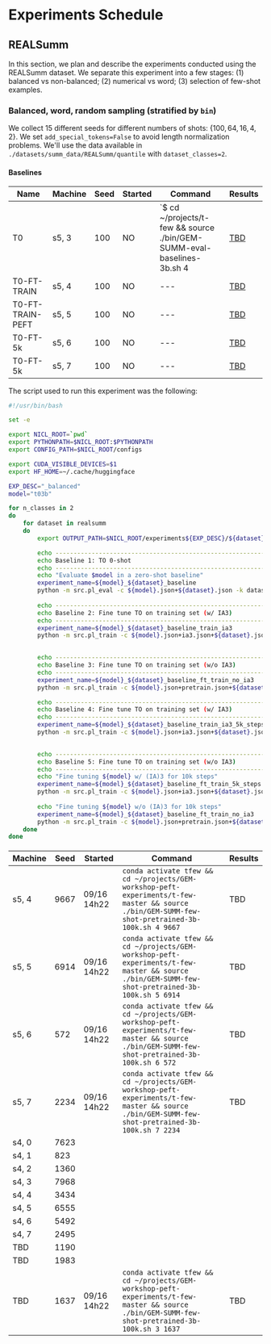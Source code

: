 # Experiments Schedule 

## REALSumm 

In this section, we plan and describe the experiments conducted using the REALSumm dataset. 
We separate this experiment into a few stages: 
(1) balanced vs non-balanced; 
(2) numerical vs word;
(3) selection of few-shot examples.

### Balanced, word, random sampling (stratified by `bin`)

We collect 15 different seeds for different numbers of shots: $\{100, 64, 16, 4 , 2\}$. 
We set `add_special_tokens=False` to avoid length normalization problems. 
We'll use the data available in `./datasets/summ_data/REALSumm/quantile` with `dataset_classes=2`. 

#### Baselines 


| Name               | Machine  | Seed | Started | Command | Results |
| ------------------ | -------- | ---- | ------- | ------- | ------- |
| T0                 | s5, 3    | 100  | NO | `$ cd ~/projects/t-few && source ./bin/GEM-SUMM-eval-baselines-3b.sh 4 | [TBD]() |
| T0-FT-TRAIN        | s5, 4    | 100  | NO | --- | [TBD]() |
| T0-FT-TRAIN-PEFT   | s5, 5    | 100  | NO | --- | [TBD]() |
| T0-FT-5k          | s5, 6    | 100  | NO | --- | [TBD]() |
| T0-FT-5k          | s5, 7    | 100  | NO | --- | [TBD]() |

The script used to run this experiment was the following:

```bash
#!/usr/bin/bash

set -e

export NICL_ROOT=`pwd`
export PYTHONPATH=$NICL_ROOT:$PYTHONPATH
export CONFIG_PATH=$NICL_ROOT/configs

export CUDA_VISIBLE_DEVICES=$1
export HF_HOME=~/.cache/huggingface

EXP_DESC="_balanced"
model="t03b"

for n_classes in 2
do
    for dataset in realsumm
    do
        export OUTPUT_PATH=$NICL_ROOT/experiments${EXP_DESC}/${dataset}/${n_classes}class

        echo ------------------------------------------------------------------------------
        echo Baseline 1: TO 0-shot 
        echo ------------------------------------------------------------------------------
        echo "Evaluate $model in a zero-shot baseline"
        experiment_name=${model}_${dataset}_baseline
        python -m src.pl_eval -c ${model}.json+${dataset}.json -k dataset_classes=${n_classes} exp_name=${experiment_name} save_model=False
        
        echo ------------------------------------------------------------------------------
        echo Baseline 2: Fine tune TO on training set (w/ IA3)
        echo ------------------------------------------------------------------------------
        experiment_name=${model}_${dataset}_baseline_train_ia3
        python -m src.pl_train -c ${model}.json+ia3.json+${dataset}.json -k load_weight="pretrained_checkpoints/${model}_ia3_finish.pt" save_model=True dataset_classes=${n_classes} exp_name=${experiment_name}
        

        echo ------------------------------------------------------------------------------
        echo Baseline 3: Fine tune TO on training set (w/o IA3)
        echo ------------------------------------------------------------------------------
        experiment_name=${model}_${dataset}_baseline_ft_train_no_ia3
        python -m src.pl_train -c ${model}.json+pretrain.json+${dataset}.json -k save_model=True dataset_classes=${n_classes} exp_name=${experiment_name} num_steps=1000

        echo ------------------------------------------------------------------------------
        echo Baseline 4: Fine tune TO on training set (w/ IA3)
        echo ------------------------------------------------------------------------------
        experiment_name=${model}_${dataset}_baseline_train_ia3_5k_steps
        python -m src.pl_train -c ${model}.json+ia3.json+${dataset}.json -k load_weight="pretrained_checkpoints/${model}_ia3_finish.pt" save_model=True dataset_classes=${n_classes} exp_name=${experiment_name}
        

        echo ------------------------------------------------------------------------------
        echo Baseline 5: Fine tune TO on training set (w/o IA3)
        echo ------------------------------------------------------------------------------
        echo "Fine tuning ${model} w/ (IA)3 for 10k steps"
        experiment_name=${model}_${dataset}_baseline_ft_train_5k_steps
        python -m src.pl_train -c ${model}.json+ia3.json+${dataset}.json -k load_weight="pretrained_checkpoints/${model}_ia3_finish.pt" save_model=True dataset_classes=${n_classes} exp_name=${experiment_name} num_steps=10000
        
        echo "Fine tuning ${model} w/o (IA)3 for 10k steps"
        experiment_name=${model}_${dataset}_baseline_ft_train_no_ia3
        python -m src.pl_train -c ${model}.json+pretrain.json+${dataset}.json -k save_model=True dataset_classes=${n_classes} exp_name=${experiment_name} num_steps=10000 compute_strategy="ddp"
    done
done
```


#### 

| Machine  | Seed | Started | Command | Results |
| -------- | ---- | ------- | ------- | ------- |
| s5, 4 | 9667 | 09/16 14h22 | `conda activate tfew && cd ~/projects/GEM-workshop-peft-experiments/t-few-master && source ./bin/GEM-SUMM-few-shot-pretrained-3b-100k.sh 4 9667` | TBD |
| s5, 5 | 6914 | 09/16 14h22 | `conda activate tfew && cd ~/projects/GEM-workshop-peft-experiments/t-few-master && source ./bin/GEM-SUMM-few-shot-pretrained-3b-100k.sh 5 6914` | TBD |
| s5, 6 | 572 | 09/16 14h22 | `conda activate tfew && cd ~/projects/GEM-workshop-peft-experiments/t-few-master && source ./bin/GEM-SUMM-few-shot-pretrained-3b-100k.sh 6 572` | TBD |
| s5, 7 | 2234 | 09/16 14h22 | `conda activate tfew && cd ~/projects/GEM-workshop-peft-experiments/t-few-master && source ./bin/GEM-SUMM-few-shot-pretrained-3b-100k.sh 7 2234` | TBD |
| s4, 0 | 7623 |
| s4, 1 | 823 |
| s4, 2 | 1360 |
| s4, 3 | 7968 |
| s4, 4 | 3434 |
| s4, 5 | 6555 |
| s4, 6 | 5492 |
| s4, 7 | 2495 |
| TBD   | 1190 | 
| TBD   | 1983 | 
| TBD | 1637 | 09/16 14h22 | `conda activate tfew && cd ~/projects/GEM-workshop-peft-experiments/t-few-master && source ./bin/GEM-SUMM-few-shot-pretrained-3b-100k.sh 3 1637` | TBD |
